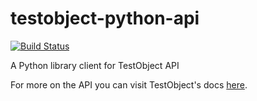 # testobject-python-api

[![Build Status](https://travis-ci.org/enriquegh/testobject-python-api.svg?branch=master)](https://travis-ci.org/enriquegh/testobject-python-api)

A Python library client for TestObject API

For more on the API you can visit TestObject's docs [here](https://api.testobject.com/).

